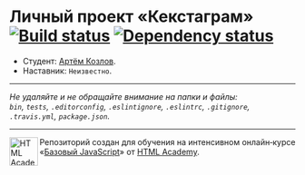 # Личный проект «Кекстаграм» [![Build status][travis-image]][travis-url] [![Dependency status][dependency-image]][dependency-url]

* Студент: [Артём Козлов](https://up.htmlacademy.ru/javascript/8/user/109874).
* Наставник: `Неизвестно`.

---

_Не удаляйте и не обращайте внимание на папки и файлы:_<br>
_`bin`, `tests`, `.editorconfig`, `.eslintignore`, `.eslintrc`, `.gitignore`, `.travis.yml`, `package.json`._

---

<a href="https://htmlacademy.ru/intensive/javascript"><img align="left" width="50" height="50" title="HTML Academy" src="https://up.htmlacademy.ru/static/img/intensive/javascript/logo-for-github.svg"></a>

Репозиторий создан для обучения на интенсивном онлайн‑курсе «[Базовый JavaScript](https://htmlacademy.ru/intensive/javascript)» от [HTML Academy](https://htmlacademy.ru).

[travis-image]: https://travis-ci.org/htmlacademy-javascript/109874-kekstagram.svg?branch=master
[travis-url]: https://travis-ci.org/htmlacademy-javascript/109874-kekstagram
[dependency-image]: https://david-dm.org/htmlacademy-javascript/109874-kekstagram.svg?style=flat-square
[dependency-url]: https://david-dm.org/htmlacademy-javascript/109874-kekstagram
